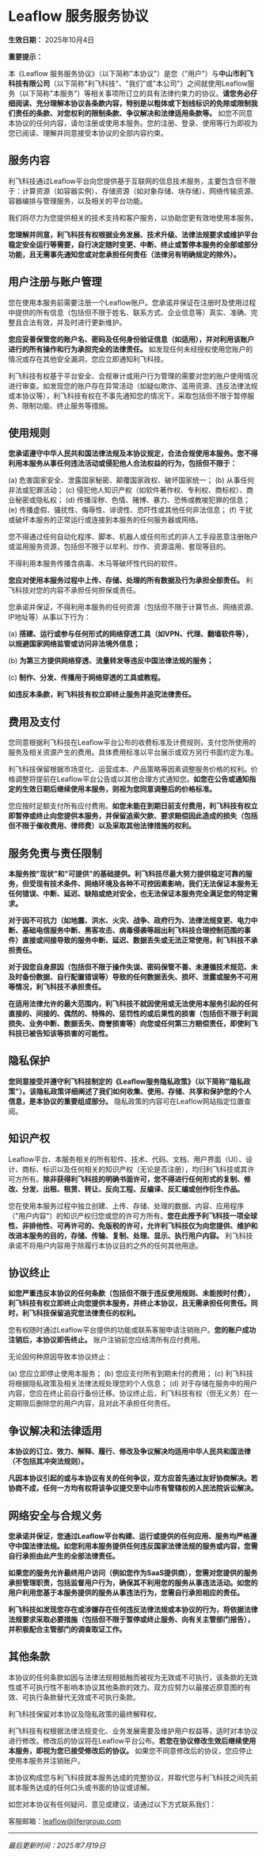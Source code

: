 # Leaflow 服务服务协议

**生效日期：** 2025年10月4日

**重要提示：**

本《Leaflow 服务服务协议》（以下简称"本协议"）是您（"用户"）与**中山市利飞科技有限公司**（以下简称"利飞科技"、"我们"或"本公司"）之间就使用Leaflow服务（以下简称"本服务"）等相关事项所订立的具有法律约束力的协议。**请您务必仔细阅读、充分理解本协议各条款内容，特别是以粗体或下划线标识的免除或限制我们责任的条款、对您权利的限制条款、争议解决和法律适用条款等。** 如您不同意本协议的任何内容，请勿注册或使用本服务。您的注册、登录、使用等行为即视为您已阅读、理解并同意接受本协议的全部内容约束。

## 服务内容

利飞科技通过Leaflow平台向您提供基于互联网的信息技术服务，主要包含但不限于：计算资源（如容器实例）、存储资源（如对象存储、块存储）、网络传输资源、容器编排与管理服务，以及相关的平台功能。

我们将尽力为您提供相关的技术支持和客户服务，以协助您更有效地使用本服务。

**您理解并同意，利飞科技有权根据业务发展、技术升级、法律法规要求或维护平台稳定安全运行等需要，自行决定随时变更、中断、终止或暂停本服务的全部或部分功能，且无需事先通知您或对您承担任何责任（法律另有明确规定的除外）。**

## 用户注册与账户管理

您在使用本服务前需要注册一个Leaflow账户。您承诺并保证在注册时及使用过程中提供的所有信息（包括但不限于姓名、联系方式、企业信息等）真实、准确、完整且合法有效，并及时进行更新维护。

**您应妥善保管您的账户名、密码及任何身份验证信息（如适用），并对利用该账户进行的所有操作和行为承担完全的法律责任。** 如发现任何未经授权使用您账户的情况或存在其他安全漏洞，您应立即通知利飞科技。

利飞科技有权基于平台安全、合规审计或用户行为管理的需要对您的账户使用情况进行审查。如发现您的账户存在异常活动（如疑似欺诈、滥用资源、违反法律法规或本协议等），利飞科技有权在不事先通知您的情况下，采取包括但不限于暂停服务、限制功能、终止服务等措施。

## 使用规则

**您承诺遵守中华人民共和国法律法规及本协议规定，合法合规使用本服务。您不得利用本服务从事任何违法活动或侵犯他人合法权益的行为，包括但不限于：**

(a) 危害国家安全、泄露国家秘密、颠覆国家政权、破坏国家统一；
(b) 从事任何非法或犯罪活动；
(c) 侵犯他人知识产权（如软件著作权、专利权、商标权）、商业秘密或隐私权；
(d) 传播淫秽、色情、赌博、暴力、恐怖或教唆犯罪的信息；
(e) 传播虚假、骚扰性、侮辱性、诽谤性、恐吓性或其他任何非法信息；
(f) 干扰或破坏本服务的正常运行或连接到本服务的任何服务器或网络。

您不得通过任何自动化程序、脚本、机器人或任何形式的非人工手段恶意注册账户或滥用服务资源，包括但不限于以牟利、炒作、资源滥用、套现等目的。

不得利用本服务传播含病毒、木马等破坏性代码的软件。

**您应对使用本服务过程中上传、存储、处理的所有数据及行为承担全部责任。** 利飞科技对您的内容不承担任何担保或责任。

您承诺并保证，不得利用本服务的任何资源（包括但不限于计算节点、网络资源、IP地址等）从事以下行为：

(a) **搭建、运行或参与任何形式的网络穿透工具（如VPN、代理、翻墙软件等），以规避国家网络监管或访问非法境外信息；**

(b) **为第三方提供网络穿透、流量转发等违反中国法律法规的服务；**

(c) **制作、分发、传播用于网络穿透的工具或教程。**

**如违反本条款，利飞科技有权立即终止服务并追究法律责任。**

## 费用及支付

您同意根据利飞科技在Leaflow平台公布的收费标准及计费规则，支付您所使用的服务及相关资源产生的费用。具体费用标准以平台展示或双方另行书面约定为准。

利飞科技保留根据市场变化、运营成本、产品策略等因素调整服务价格的权利。价格调整将提前在Leaflow平台公告或以其他合理方式通知您。**如您在公告或通知指定的生效日期后继续使用本服务，则视为您同意调整后的价格标准。**

您应按时足额支付所有应付费用。**如您未能在到期日前支付费用，利飞科技有权立即暂停或终止向您提供本服务，并保留追索欠款、要求赔偿因此造成的损失（包括但不限于催收费用、律师费）以及采取其他法律措施的权利。**

## 服务免责与责任限制

**本服务按"现状"和"可提供"的基础提供。利飞科技尽最大努力提供稳定可靠的服务，但受现有技术条件、网络环境及各种不可控因素影响，我们无法保证本服务无任何错误、中断、延迟、缺陷或绝对安全，也无法保证本服务完全满足您的特定需求。**

**对于因不可抗力（如地震、洪水、火灾、战争、政府行为、法律法规变更、电力中断、基础电信服务中断、黑客攻击、病毒侵袭等超出利飞科技合理控制范围的事件）直接或间接导致的服务中断、延迟、数据丢失或无法正常使用，利飞科技不承担责任。**

**对于因您自身原因（包括但不限于操作失误、密码保管不善、未遵循技术规范、未及时备份数据、自行配置错误等）导致的任何数据丢失、损坏、泄露或服务不可用等情况，利飞科技不承担责任。**

**在适用法律允许的最大范围内，利飞科技不就因使用或无法使用本服务引起的任何直接的、间接的、偶然的、特殊的、惩罚性的或后果性的损害（包括但不限于利润损失、业务中断、数据丢失、商誉损害等）向您或任何第三方赔偿责任，即使利飞科技已被告知该等损害的可能性。**

## 隐私保护

**您同意接受并遵守利飞科技制定的《Leaflow服务隐私政策》（以下简称"隐私政策"）。该隐私政策详细阐述了我们如何收集、使用、存储、共享和保护您的个人信息，是本协议的重要组成部分。** 隐私政策的内容可在Leaflow网站指定位置查阅。

## 知识产权

Leaflow平台、本服务相关的所有软件、技术、代码、文档、用户界面（UI）、设计、商标、标识以及任何相关的知识产权（无论是否注册），均归利飞科技或其许可方所有。**除非获得利飞科技的明确书面许可，您不得进行任何形式的复制、修改、分发、出租、租赁、转让、反向工程、反编译、反汇编或创作衍生作品。**

您在使用本服务过程中独立创建、上传、存储、处理的数据、内容、应用程序（"用户内容"）的知识产权归您或您的许可方所有。**您在此授予利飞科技一项全球性、非排他性、可再许可的、免版税的许可，允许利飞科技仅为向您提供、维护和改进本服务的目的，存储、传输、复制、处理、显示、执行用户内容。** 利飞科技承诺不将用户内容用于除履行本协议目的之外的任何其他用途。

## 协议终止

**如您严重违反本协议的任何条款（包括但不限于违反使用规则、未能按时付费），利飞科技有权立即终止向您提供本服务，并终止本协议，且无需承担任何责任。同时，利飞科技保留追究您法律责任的权利。**

您有权随时通过Leaflow平台提供的功能或联系客服申请注销账户。**您的账户成功注销后，本协议即告终止。** 账户注销前您应结清所有应付费用。

无论因何种原因导致本协议终止：

(a) 您应立即停止使用本服务；
(b) 您应支付所有到期未付的费用；
(c) 利飞科技将根据隐私政策及相关法律法规处理您的个人信息；
(d) 对于存储在服务中的用户内容，您应在终止前自行备份迁移。协议终止后，利飞科技有权（但无义务）在一定期限后删除您的用户内容，且对此不承担任何责任。

## 争议解决和法律适用

**本协议的订立、效力、解释、履行、修改及争议解决均适用中华人民共和国法律（不包括其冲突法规则）。**

**凡因本协议引起的或与本协议有关的任何争议，双方应首先通过友好协商解决。若协商不成，任何一方均有权将该争议提交至中山市有管辖权的人民法院诉讼解决。**

## 网络安全与合规义务

**您承诺并保证，您通过Leaflow平台构建、运行或提供的任何应用、服务均严格遵守中国法律法规。如您利用本服务提供任何违反国家法律法规的服务或内容，您需自行承担由此产生的全部法律责任。**

**如果您的服务允许最终用户访问（例如您作为SaaS提供商），您需对您提供的服务承担管理职责，包括监督用户行为，确保其不利用您的服务从事违法活动。如您的用户利用您基于本服务提供的服务从事违法行为，您需自行承担相应的责任。**

**利飞科技如发现您存在或涉嫌存在任何违反法律法规或本协议的行为，将依据法律法规要求采取必要措施（包括但不限于暂停或终止服务、向有关主管部门报告），并积极配合主管部门的调查取证工作。**

## 其他条款

本协议的任何条款如因与法律法规相抵触而被视为无效或不可执行，该条款的无效性或不可执行性不影响本协议其他条款的效力。双方应努力以最接近原意图的有效、可执行条款替代无效或不可执行条款。

利飞科技保留对本协议及隐私政策的最终解释权。

利飞科技有权根据法律法规变化、业务发展需要及维护用户权益等，适时对本协议进行修改。修改后的协议将在Leaflow平台公布。**若您在协议修改生效后继续使用本服务，即视为您已接受修改后的协议。** 如果您不同意修改后的协议，您应停止使用本服务并注销账户。

本协议构成您与利飞科技就本服务达成的完整协议，并取代您与利飞科技之间先前就本服务达成的任何口头或书面的协议或谅解。

如您对本协议有任何疑问、意见或建议，请通过以下方式联系我们：

客服邮箱：leaflow@lifergroup.com

---

*最后更新时间：2025年7月19日*